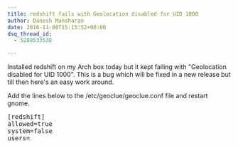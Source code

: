 ```yaml
---
title: redshift fails with Geolocation disabled for UID 1000
author: Danesh Manoharan
date: 2016-11-08T15:15:52+00:00
dsq_thread_id:
  - 5288533538

---
```

Installed redshift on my Arch box today but it kept failing with "Geolocation disabled for UID 1000". This is a bug which will be fixed in a new release but till then here's an easy work around.

Add the lines below to the /etc/geoclue/geoclue.conf file and restart gnome.

<pre class="">[redshift]
allowed=true
system=false
users=</pre>

 